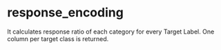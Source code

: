# response_encoding
 It calculates response ratio of each category for every Target Label. One column per target class is returned.
